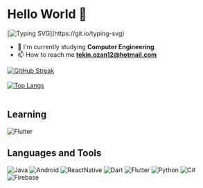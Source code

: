 # Hello World 👋

[![Typing SVG](https://readme-typing-svg.demolab.com?font=Fira+Code&pause=1000&width=435&lines=Hi!+My+name+is+Diyar+Ozan+Tekin.;I+am+a+Computere+Engineer.)](https://git.io/typing-svg)

 - 🏢 I'm currently studying **Computer Engineering**.
- 📫 How to reach me **tekin.ozan12@hotmail.com**



[![GitHub Streak](http://github-readme-streak-stats.herokuapp.com?user=tekinozan&theme=radical&date_format=M%20j%5B%2C%20Y%5D)](https://git.io/streak-stats)<br><br>
[![Top Langs](https://github-readme-stats.vercel.app/api/top-langs/?username=tekinozan&layout=compact&theme=radical)](https://github.com/tekinozan/github-readme-stats)
<br><br>

## Learning
![Flutter](https://img.shields.io/badge/Flutter-02569B?style=for-the-badge&logo=flutter&logoColor=white)

## Languages and Tools
![Java](https://img.shields.io/badge/Java-ED8B00?style=for-the-badge&logo=java&logoColor=white)
![Android](https://img.shields.io/badge/Android-3DDC84?style=for-the-badge&logo=android&logoColor=white)
![ReactNative](https://img.shields.io/badge/React_Native-20232A?style=for-the-badge&logo=react&logoColor=61DAFB)
![Dart](https://img.shields.io/badge/Dart-0175C2?style=for-the-badge&logo=dart&logoColor=white)
![Flutter](https://img.shields.io/badge/Flutter-02569B?style=for-the-badge&logo=flutter&logoColor=white)
![Python](	https://img.shields.io/badge/Python-14354C?style=for-the-badge&logo=python&logoColor=white)
![C#](https://img.shields.io/badge/C%23-239120?style=for-the-badge&logo=c-sharp&logoColor=white)
![Firebase](https://img.shields.io/badge/Firebase-F24E1E?style=for-the-badge&logo=Firebase&logoColor=white)
